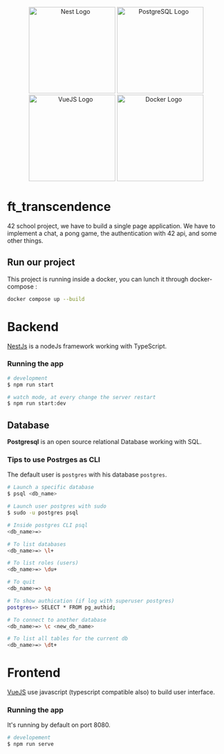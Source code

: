 <p align="center">
  <a href="http://nestjs.com/" target="blank"><img src="https://nestjs.com/img/logo-small.svg" width="200" alt="Nest Logo" /></a>
  <a href="https://www.postgresql.org/" target="blank"><img src="https://upload.wikimedia.org/wikipedia/commons/thumb/2/29/Postgresql_elephant.svg/540px-Postgresql_elephant.svg.png?20080116191800" width="200" alt="PostgreSQL Logo" /></a>
  <a href="https://vuejs.org/" target="blank"><img src="https://upload.wikimedia.org/wikipedia/commons/thumb/9/95/Vue.js_Logo_2.svg/1184px-Vue.js_Logo_2.svg.png" width="200" alt="VueJS Logo" /></a>
  <a href="https://www.docker.com/" target="blank"><img src="https://www.docker.com/wp-content/uploads/2022/03/vertical-logo-monochromatic.png" width="200" alt="Docker Logo" /></a>
</p>

[circleci-image]: https://img.shields.io/circleci/build/github/nestjs/nest/master?token=abc123def456
[circleci-url]: https://circleci.com/gh/nestjs/nest

# ft_transcendence

42 school project, we have to build a single page application. We have to implement a chat, a pong game, the authentication with 42 api, and some other things.

## Run our project

This project is running inside a docker, you can lunch it through docker-compose :
```bash
docker compose up --build
```

# Backend

[NestJs](https://github.com/nestjs/) is a nodeJs framework working with TypeScript.

### Running the app

```bash
# development
$ npm run start

# watch mode, at every change the server restart
$ npm run start:dev

```

## Database

**Postgresql** is an open source relational Database working with SQL.

### Tips to use Postrges as CLI

The default user is ``postgres`` with his database ``postgres``. 

```bash
# Launch a specific database
$ psql <db_name>

# Launch user postgres with sudo
$ sudo -u postgres psql

# Inside postgres CLI psql
<db_name>=> 

# To list databases
<db_name>=> \l+

# To list roles (users)
<db_name>=> \du+

# To quit
<db_name>=> \q

# To show authication (if log with superuser postgres)
postgres=> SELECT * FROM pg_authid;

# To connect to another database
<db_name>=> \c <new_db_name>

# To list all tables for the current db
<db_name>=> \dt+
```

# Frontend

[VueJS](https://vuejs.org/) use javascript (typescript compatible also) to build user interface.

### Running the app

It's running by default on port 8080.

```bash
# developement
$ npm run serve

```
